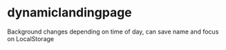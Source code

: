 # dynamiclandingpage

Background changes depending on time of day, can save name and focus on LocalStorage
